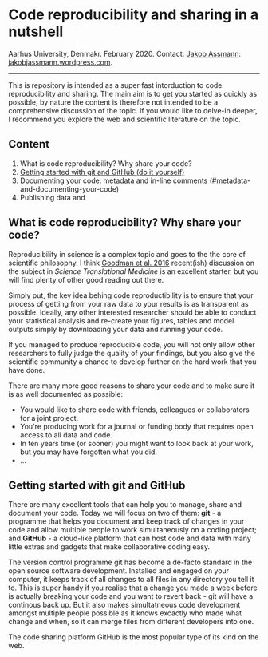 # Code reproducibility and sharing in a nutshell
Aarhus University, Denmakr. February 2020. Contact: [Jakob Assmann](j.assmann@bios.au.dk): [jakobjassmann.wordpress.com](jakobjassmann.wordpress.com).
___
This is repository is intended as a super fast intorduction to code reproducibility and sharing. The main aim is to get you started as quickly as possible, by nature the content is therefore not intended to be a comprehensive discussion of the topic. If you would like to delve-in deeper, I recommend you explore the web and scientific literature on the topic.

## Content
1. What is code reproducibility? Why share your code?
2. [Getting started with git and GitHub (do it yourself)](#getting-started-with-git-and-github)
3. Documenting your code: metadata and in-line comments (#metadata-and-documenting-your-code)
4. Publishing data and 

## What is code reproducibility? Why share your code?
Reproducibility in science is a complex topic and goes to the the core of scientific philosophy. I think [Goodman et al. 2016]() recent(ish) discussion on the subject in *Science Translational Medicine* is an excellent starter, but you will find plenty of other good reading out there.

Simply put, the key idea behing code reproductibility is to ensure that your process of getting from your raw data to your results is as transparent as possible. Ideally, any other interested researcher should be able to conduct your statistical analysis and re-create your figures, tables and model outputs simply by downloading your data and running your code. 

If you managed to produce reproducible code, you will not only allow other researchers to fully judge the quality of your findings, but you also give the scientific community a chance to develop further on the hard work that you have done.

There are many more good reasons to share your code and to make sure it is as well documented as possible:
- You would like to share code with friends, colleagues or collaborators for a joint project.
- You're producing work for a journal or funding body that requires open access to all data and code.
- In ten years time (or sooner) you might want to look back at your work, but you may have forgotten what you did.
- ...

## Getting started with git and GitHub 
There are many excellent tools that can help you to manage, share and document your code. Today we will focus on two of them: **git** - a programme that helps you document and keep track of changes in your code and allow multiple people to work simultaneously on a coding project; and **GitHub** - a cloud-like platform that can host code and data with many little extras and gadgets that make collaborative coding easy.

The version control programme git has become a de-facto standard in the open source software development. Installed and engaged on your computer, it keeps track of all changes to all files in any directory you tell it to. This is super handy if you realise that a change you made a week before is actually breaking your code and you want to revert back - git will have a continous back up. But it also makes simultatneous code development amongst multiple people possible as it knows excactly who made what change and when, so it can merge files from different developers into one. 

The code sharing platform GitHub is the most popular type of its kind on the web.  
